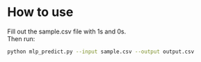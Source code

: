 # How to use
Fill out the sample.csv file with 1s and 0s. <br/>
Then run:
```sh
python mlp_predict.py --input sample.csv --output output.csv
```